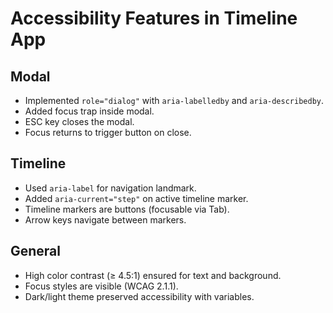 # Accessibility Features in Timeline App

## Modal
- Implemented `role="dialog"` with `aria-labelledby` and `aria-describedby`.
- Added focus trap inside modal.
- ESC key closes the modal.
- Focus returns to trigger button on close.

## Timeline
- Used `aria-label` for navigation landmark.
- Added `aria-current="step"` on active timeline marker.
- Timeline markers are buttons (focusable via Tab).
- Arrow keys navigate between markers.

## General
- High color contrast (≥ 4.5:1) ensured for text and background.
- Focus styles are visible (WCAG 2.1.1).
- Dark/light theme preserved accessibility with variables.
